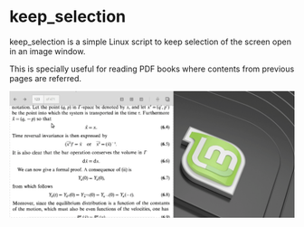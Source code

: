 # keep_selection

keep_selection is a simple Linux script to keep selection of the screen open in an image window.

This is specially useful for reading PDF books where contents from previous pages are referred.

![Example of use](https://raw.githubusercontent.com/ruhugu/keep_selection/master/examples/example_of_use.gif)
